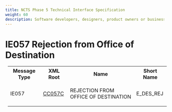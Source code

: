 ```yaml
---
title: NCTS Phase 5 Technical Interface Specification
weight: 60
description: Software developers, designers, product owners or business analysts. Integrate your software with the ERMIS service
---
```

# IE057 Rejection from Office of Destination
<table cellspacing="0" style="border-collapse:collapse;margin-left:6pt">
 <tr>
  <th>
   Message Type
  </th>
  <th>
   XML Root
  </th>
  <th>
   Name
  </th>
  <th>
   Short Name
  </th>
 </tr>
 <tr style="height:24pt">
  <td style="">
   <p class="s3" style="">
    IE057
   </p>
  </td>
  <td style="">
   <a href="https://github.com/hmrc/transit-movements-validator/blob/main/conf/xsd/cc057c.xsd">
    CC057C
   </a>
  </td>
  <td style="">
   <p class="s3" style="">
    REJECTION FROM OFFICE OF DESTINATION
   </p>
  </td>
  <td style="">
   E_DES_REJ
  </td>
 </tr>
</table>